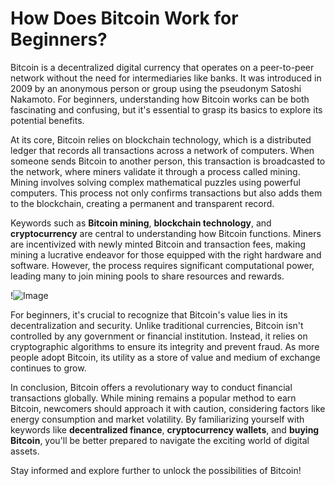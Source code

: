 # How Does Bitcoin Work for Beginners?

Bitcoin is a decentralized digital currency that operates on a peer-to-peer network without the need for intermediaries like banks. It was introduced in 2009 by an anonymous person or group using the pseudonym Satoshi Nakamoto. For beginners, understanding how Bitcoin works can be both fascinating and confusing, but it's essential to grasp its basics to explore its potential benefits.

At its core, Bitcoin relies on blockchain technology, which is a distributed ledger that records all transactions across a network of computers. When someone sends Bitcoin to another person, this transaction is broadcasted to the network, where miners validate it through a process called mining. Mining involves solving complex mathematical puzzles using powerful computers. This process not only confirms transactions but also adds them to the blockchain, creating a permanent and transparent record.

Keywords such as **Bitcoin mining**, **blockchain technology**, and **cryptocurrency** are central to understanding how Bitcoin functions. Miners are incentivized with newly minted Bitcoin and transaction fees, making mining a lucrative endeavor for those equipped with the right hardware and software. However, the process requires significant computational power, leading many to join mining pools to share resources and rewards.

!![Image](https://github.com/user-attachments/assets/3be06921-4469-491d-bd37-5f14c53422b7)

For beginners, it's crucial to recognize that Bitcoin's value lies in its decentralization and security. Unlike traditional currencies, Bitcoin isn't controlled by any government or financial institution. Instead, it relies on cryptographic algorithms to ensure its integrity and prevent fraud. As more people adopt Bitcoin, its utility as a store of value and medium of exchange continues to grow.

In conclusion, Bitcoin offers a revolutionary way to conduct financial transactions globally. While mining remains a popular method to earn Bitcoin, newcomers should approach it with caution, considering factors like energy consumption and market volatility. By familiarizing yourself with keywords like **decentralized finance**, **cryptocurrency wallets**, and **buying Bitcoin**, you'll be better prepared to navigate the exciting world of digital assets.

Stay informed and explore further to unlock the possibilities of Bitcoin!